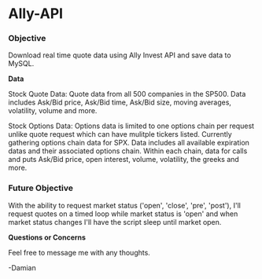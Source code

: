 # Ally-API

### Objective
Download real time quote data using Ally Invest API and save data to MySQL. 

**Data**

Stock Quote Data:
Quote data from all 500 companies in the SP500. Data includes Ask/Bid price, Ask/Bid time, Ask/Bid size, moving averages, volatility, volume and more.

Stock Options Data:
Options data is limited to one options chain per request unlike quote request which can have mulitple tickers listed. Currently gathering options chain data for SPX. Data includes all available expiration datas and their associated options chain. Within each chain, data for calls and puts Ask/Bid price, open interest, volume, volatility, the greeks and more.

### Future Objective
With the ability to request market status ('open', 'close', 'pre', 'post'), I'll request quotes on a timed loop while market status is 'open' and when market status changes I'll have the script sleep until market open.

**Questions or Concerns**

Feel free to message me with any thoughts.

-Damian

